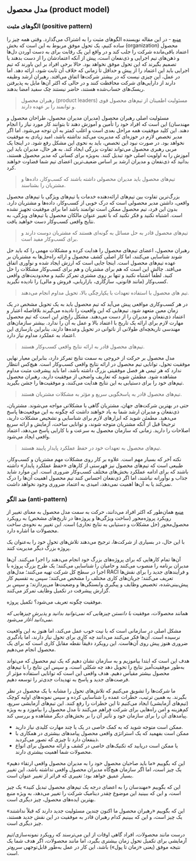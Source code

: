 ## مدل محصول (product model)


### الگوهای مثبت (positive pattern)
[منبع](https://www.svpg.com/winning-hearts-and-minds/) - در این مقاله نویسنده الگوهای مثبت را به اشتراک می‌گذارد.
وقتی همه چیز را ساده کنیم، یک تحول موفق مربوط به این است که بخش (organization) محصول اعتماد باقی‌مانده شرکت را جلب کند و در واقع این یک رقابت برای به دست آوردن دل‌ها و ذهن‌های تیم اجرایی و ذی‌نفعان است، پیش از آنکه اعتمادشان را از دست بدهند یا تصمیم بگیرند که این تحول موفق نخواهد بود.
حالا برخی افراد بر این باورند که تیم اجرایی باید این اعتماد را از پیش و حداقل تا زمانی که خلاف آن ثابت شود، ارائه دهد. اما در عمل، این چیزی نیست که در بیشتر شرکت‌ها اتفاق می‌افتد. رهبران ارشد وظیفه دارند از دارایی‌های شرکت محافظت کنند و در حالی که اکثر آن‌ها مایل به پذیرفتن ریسک‌های حساب‌شده هستند، حاضر نیستند چک سفید امضا بدهند.

> رهبران محصول (product leaders) مسئولیت اطمینان از تیم‌های محصول قوی و توانمند را بر عهده دارند.

مسئولیت اصلی رهبران محصول (مدیران مدیران محصول، طراحان محصول و مهندسان) این است که افراد خود را تأمین و آموزش دهند تا بتوانند کار مورد نیاز را انجام دهند. این کلید موفقیت همه مراحل بعدی است و اغلب کمتر به آن توجه می‌شود. اما اگر مدیر تخصص لازم در حوزه‌ای که مدیریت می‌کند نداشته باشد، امید زیادی به موفقیت نخواهد بود. در صورت نبود این تخصص، باید به نحوی این مشکل رفع شود. در اینجا یک مربی رهبری محصول می‌تواند تفاوت بزرگی ایجاد کند. به هر حال، مدیران باید این آموزش را به اولویت اصلی خود تبدیل کنند. به‌ویژه برای کسانی که مدیر محصول هستند، بدانید که ذی‌نفعان و مدیران ارشد بر اساس ضعیف‌ترین اعضای تیم شما قضاوت خواهند کرد.

> تیم‌های محصول باید مدیران محصولی داشته باشند که کسب‌وکار، داده‌ها و مشتریان را بشناسند.

بزرگ‌ترین تفاوت بین تیم‌های ارائه‌دهنده خدمات یا تیم‌های ویژگی با تیم‌های محصول واقعی، داشتن مدیر محصولی است که درک خوبی از کسب‌وکار، داده‌ها و مشتریان دارد. بدون این فرد، تیم محصول ممکن است توانمند باشد اما برای موفقیت تجهیز نشده است. اشتباه نکنید و فکر نکنید که با تغییر عنوان مالکان محصول یا تیم‌های ویژگی، به نتایج واقعی کسب‌وکار دست خواهید یافت.

> تیم‌های محصول قادر به حل مسائل به گونه‌ای هستند که مشتریان دوست دارند و برای کسب‌وکار مفید است.

رهبران محصول، اعضای تیم‌های محصول را هدایت کرده و مشکلات مهمی را که باید حل شوند شناسایی می‌کنند، اما کار اصلی کشف محصول و ارائه راه‌حل‌ها به مشتریان بر عهده تیم‌های محصول است. اینجا جایی است که ارزش ایجاد شده و نوآوری اتفاق می‌افتد. چالش این است که هم برای مشتریان و هم برای کسب‌وکار مشکلات را حل کنید. لطفاً اشتباه نکنید و تنها بر روی مشتری تمرکز نکنید و محدودیت‌های واقعی کسب‌وکار (مانند قانونی، سازگاری، بازاریابی، فروش و مالی) را نادیده نگیرید.

> تیم های محصول با استفاده تعهدات با یکپارچگی بالا، تحویل مداوم انجام می‌دهند.

در هر کسب‌وکاری مواقعی پیش می‌آید که تیم محصول باید به یک تحویل مشخص در یک زمان معین متعهد شود. تیم‌هایی که این واقعیت را نادیده می‌گیرند بلافاصله اعتبار و اعتماد ذی‌نفعان و مدیران را از دست می‌دهند. مشکل رایج‌تر این است که تیم محصول مهارت لازم برای ارائه یک تاریخ با اعتماد بالا و عمل به آن را ندارد. بیشتر سازمان‌های مهندسی تاریخچه‌ای طولانی از ناتوانی در تحویل وعده‌ها دارند، بنابراین بازسازی این اعتماد به عملکرد مداوم نیاز دارد.

> تیم‌های محصول قادر به ارائه نتایج واقعی کسب‌وکار هستند.

مدل محصول بر حرکت از خروجی به سمت نتایج تمرکز دارد، بنابراین معیار نهایی موفقیت تحول، توانایی تیم محصول در ارائه نتایج واقعی کسب‌وکار است. هیچ‌کس انتظار ندارد که هر تیمی هر فصل موفقیتی بزرگ داشته باشد، اما باید پیشرفت مثبت مداوم مشاهده شود. مطمئن شوید که تعاریف واضحی از موفقیت دارید، رهبران محصول تیم‌های خود را برای دستیابی به این نتایج هدایت می‌کنند، و موفقیت‌ها را جشن بگیرید.

> تیم‌های محصول قادر به پاسخگویی سریع و مؤثر به مشکلات مشتریان هستند.

حتی در بهترین شرکت‌های جهان، مشتریان گاهی با مشکلاتی مواجه می‌شوند. مشتریان، ذی‌نفعان و مدیران ارشد شما به یاد خواهند داشت که چگونه به این موقعیت‌ها پاسخ می‌دهید. مطمئن شوید که ابزارهای لازم برای شناسایی و تشخیص مشکلات دارید، ترجیحاً قبل از آنکه مشتریان متوجه شوند، و توانایی ساخت، آزمایش و ارائه سریع اصلاحات را دارید. زمانی که سازمان محصول به سرعت و با کارایی پاسخ می‌دهد، اعتماد واقعی ایجاد می‌شود.

> تیم‌های محصول به تعهدات خود در حفظ عملکرد پایدار پایبند هستند.

نکته آخر که بسیار مهم است. علاوه بر کار روی مشکلات مهم مشتریان و کسب‌وکار، طبیعی است که تیم‌های محصول نیز فهرستی از کارهای «حفظ عملکرد پایدار» داشته باشند که برای ادامه عملکرد بخش‌های مختلف کسب‌وکار ضروری است. این موارد شاید جذاب و نوآورانه نباشند، اما اگر ذی‌نفعان احساس کنند تیم محصول اهمیت آن‌ها را درک نمی‌کند یا به آن‌ها اهمیت نمی‌دهد، امیدی به اعتماد ضروری وجود نخواهد داشت.

### ضد الگو (anti-pattern)
[منبع](https://www.svpg.com/transformation-as-a-project/)
همان‌طور که اکثر افراد می‌دانند، حرکت به سمت مدل محصول به معنای تغییر از رویکرد پروژه‌محور (ساخت ویژگی‌ها و پروژه‌ها در تاریخ‌های مشخص) به رویکرد محصول‌محور (حل مشکلات و دستیابی به نتایج تجاری) است. این تغییر به نحوه‌ی ساخت محصولات ما اشاره دارد.

با این حال، در بسیاری از شرکت‌ها، ترجیح می‌دهند تلاش‌های تحول خود را به‌عنوان یک پروژه بزرگ دیگر مدیریت کنند.

آن‌ها تمام کارهایی که برای پروژه‌های بزرگ خود انجام می‌دهند را اجرا می‌کنند. آن‌ها مدیران برنامه را منصوب می‌کنند و حامیان را شناسایی می‌کنند؛ یک طرح بزرگ پروژه با اجرا در سطح کل شرکت تهیه می‌کنند؛ مدل‌های RACI و فرآیندهای جدید را برای نقش‌ها تعریف می‌کنند؛ جریان‌های کاری مختلف را مشخص می‌کنند؛ سپس به تقسیم کار پیش‌بینی‌شده، تخصیص وظایف و پیگیری وابستگی‌ها و وضعیت‌ها می‌پردازند؛ و سپس بر گزارش پیشرفت در تکمیل وظایف تمرکز می‌کنند.

موفقیت چگونه تعریف می‌شود؟ تکمیل پروژه.

همانند محصولات، موفقیت *با دانستن چیزهایی که نمی‌توانید بدانید و پذیرش چیزهایی که نمی‌دانید آغاز می‌شود.*

مشکل اصلی در سازمانی است که با نیت خوب عمل می‌کند، اما هنوز به این واقعیت نرسیده است. آن‌ها فکر می‌کنند می‌دانند چه کاری برای تحول نیاز دارند، اما یادگیری ضروری هنوز پیش روی آن‌هاست. این رویکرد دقیقاً نقطه مقابل کاری است که برای یک محصول انجام می‌دهیم.

هدف این است که ابتدا بیاموزیم و به سازمان نشان دهیم که یک تیم محصول که می‌تواند به‌طور موفقیت‌آمیز نتایج را تحویل دهد چه شکلی است، و سپس این نتایج را با تیم‌های محصول بیشتر مقیاس دهیم. هدف واقعی این است که توانایی استفاده مؤثر از فرصت‌های جدید و پاسخ به تهدیدات جدی‌تر را توسعه دهیم.

ما شرکت‌ها را تشویق می‌کنیم که تلاش‌های تحول را مشابه با یک محصول در نظر بگیرند. به همین ترتیب، خطرات عمده را شناسایی کرده و سپس نمونه‌های اولیه کوچک (تیم‌های آزمایشی) ایجاد می‌کنیم تا این خطرات را رفع کنند. این تیم‌های آزمایشی سریع، کم‌هزینه و امن راه‌هایی برای شرکت فراهم می‌کنند تا مدل محصول را بیاموزد و به ویژه پیامدهای آن را برای سازمان خود و تأثیر آن را بر بخش‌های دیگر مشاهده و بررسی کند.
- ممکن است متوجه شوید که به کمک خاصی در یک یا چند مهارت کلیدی نیاز دارید.
- ممکن است بفهمید که یک استراتژی واقعی محصول پیامدهای بیشتری در همکاری با ذینفعان دارد تا چیزی که تصور می‌کردید.
- یا ممکن است دریابید که تکنیک‌های خاصی در کشف و ارائه محصول برای انواع محصولات شما اهمیت بیشتری دارند.

این که بگوییم «ما باید صاحبان محصول خود را به مدیران محصول واقعی ارتقاء دهیم» یک چیز است، اما اگر سازمان هیچ‌گاه مدیران محصول واقعی نداشته باشد، این تغییر بسیار عمیق خواهد بود؛ تغییری که فراتر از تغییر عنوان است.

این که بگوییم «مهندسان را به اعضای درجه یک تیم‌های محصول تبدیل کنید» یک چیز است، و این که ببینید این موضوع چقدر دینامیک شرکت را تغییر می‌دهد، به ویژه منبع بهترین ایده‌های محصول، چیز دیگری است.

این که بگوییم «رهبران محصول ما اکنون چندین مسئولیت جدید دارند که قبلاً نداشتند» یک چیز است، و این که ببینیم کدام رهبران قادر به موفقیت در این نقش جدید هستند، چیز دیگری است.

درست مانند محصولات، افراد گاهی اوقات از این می‌ترسند که رویکرد نمونه‌سازی/تیم آزمایشی برای تکمیل تحول زمان بیشتری بگیرد، اما مانند محصولات، اگر هدف شما یک نتیجه موفق (یعنی «زمان تا پول») باشد، این کار در عمل به‌طور قابل‌توجهی سریع‌تر است.
